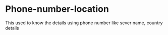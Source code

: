 # Phone-number-location
This used to know the details using phone number like sever name, country details
